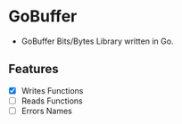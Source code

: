 # GoBuffer
- GoBuffer Bits/Bytes Library written in Go. 

## Features
- [x] Writes Functions
- [ ] Reads Functions
- [ ] Errors Names